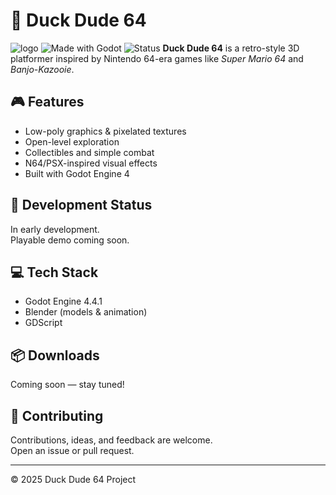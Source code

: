 # 🦆 Duck Dude 64
![logo](https://github.com/user-attachments/assets/5c6f34ac-dbbd-472a-86ec-2ce53c3e3ea0)
![Made with Godot](https://img.shields.io/badge/Made%20with-Godot-478CBF?logo=godot-engine&logoColor=white)
![Status](https://img.shields.io/badge/Status-In%20Development-yellow)
**Duck Dude 64** is a retro-style 3D platformer inspired by Nintendo 64-era games like *Super Mario 64* and *Banjo-Kazooie*.

## 🎮 Features

- Low-poly graphics & pixelated textures  
- Open-level exploration  
- Collectibles and simple combat  
- N64/PSX-inspired visual effects  
- Built with Godot Engine 4

## 🚧 Development Status

In early development.  
Playable demo coming soon.

## 💻 Tech Stack

- Godot Engine 4.4.1  
- Blender (models & animation)  
- GDScript

## 📦 Downloads

Coming soon — stay tuned!

## 🤝 Contributing

Contributions, ideas, and feedback are welcome.  
Open an issue or pull request.

---

© 2025 Duck Dude 64 Project
